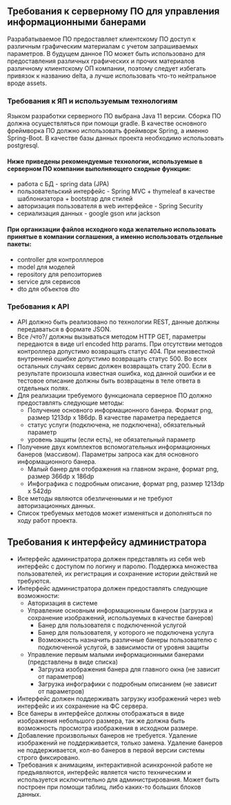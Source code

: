## Требования к серверному ПО для управления информационными банерами 
Разрабатываемое ПО предоставляет клиентскому ПО доступ к различным графическим материалам с учетом запрашиваемых параметров. В будущем данное ПО может быть использовано для предоставления различных графических и прочих материалов различному клиентскому ОП компании, поэтому следует избегать привязок к названию delta, а лучше использовать что-то нейтральное вроде assets. 
### Требования к ЯП и используемым технологиям 
Языком разработки серверного ПО выбрана Java 11 версии. Сборка ПО должна осуществляться при помощи gradle. 
В качестве основного фреймворка ПО должно использовать фреймворк Spring, а именно Spring-Boot. 
В качестве базы данных проекта необходимо использовать postgresql. 
#### Ниже приведены рекомендуемые технологии, используемые в серверном ПО компании выполняющего сходные функции:
* работа с БД - spring data (JPA) 
* пользовательский интерфейс - Spring MVC + thymeleaf в качестве шаблонизатора + bootstrap для стилей 
* авторизация пользователя в web интерфейсе - Spring Security 
* сериализация данных - google gson или jackson

#### При организации файлов исходного кода желательно использовать принятые в компании соглашения, а именно использовать отдельные пакеты: 
* controller для контролллеров 
* model для моделей 
* repository для репозиториев 
* service для сервисов 
* dto для объектов dto 
### Требования к API 
- API должно быть реализовано по технологии REST, данные должны передаваться в формате JSON.
- Все /что?/ должны вызываться методом HTTP GET, параметры передаются в виде url encoded http params. При отсутствии методов контроллера допустимо возвращать статус 404. При неизвестной внутренней ошибке допустимо возвращать статус 500. Во всех остальных случаях сервис должен возвращать стату 200. Если в результате произошла известная ошибка, код данной ошибки и ее тестовое описание должны быть возвращены в теле ответа в отдельных полях. 
- Для реализации требуемого функционала серверное ПО должно предоставлять следующие методы:
  * Получение основного информационного банера. Формат png, размер 1213dp x 186dp. В качестве параметра передается 
  * статус услуги (подключена, не подключена), обязательный параметр 
  * уровень защиты (если есть), не обязательный параметр
- Получение двух комплектов вспомогательных информационных банеров (массивом). Параметры запроса как для основного информационного банера.
  * Малый банер для отображения на главном экране, формат png, размер 366dp x 186dp 
  * Инфографика с подробным описание, формат png, размер 1213dp x 542dp 
- Все методы являются обезличенными и не требуют авторизационных данных. 
- Список требуемых методов может изменяться и дополняться по ходу работ проекта. 
## Требования к интерфейсу администратора 
- Интерфейс администратора должен представлять из себя web интерфейс с доступом по логину и паролю. Поддержка множества пользователей, их регистрация и сохранение истории действий не требуются. 
- Интерфейс администратора должен предоставлять следующие возможности:
  * Авторизация в системе 
  * Управление основным информационным банером (загрузка и сохранение изображений, используемых в качестве банеров) 
    * Банер для пользователя с подключенной услугой 
    * Банер для пользователя, у которого не подключена услуга 
    * Возможность назначить различные банеры пользователю с подключенной услугой, в зависимости от уровня защиты 
  * Управление первым малыми информационными банерами (представлены в виде списка) 
    * Загрузка изображения банера для главного окна (не зависит от параметров) 
    * Загрузка инфографики с подробным описанием (не зависит от параметров) 
- Интерфейс должен поддерживать загрузку изображений через web интерфейс и их сохранение на ФС сервера. 
- Все банеры в интерфейсе должны отображаться в виде изображения небольшого размера, так же должна быть возможность просмотра изображения в исходном размере. 
- Добавление произвольных банеров не требуется. Удаление изображений не поддерживается, только замена. Удаление банеров не поддерживается, кол-во банеров в первой версии системы строго фиксировано. 
- Требования к анимациям, интерактивной асинхронной работе не предъявляются, интерфейс является чисто техническим и используется исключительно для администрирования. Может быть построен при помощи таблиц, либо каких-то больших блоков данных.
